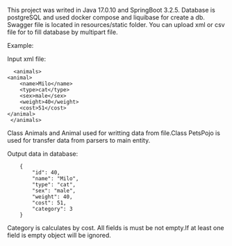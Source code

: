 This project was writed in Java 17.0.10 and SpringBoot 3.2.5.
Database is postgreSQL and used docker compose and liquibase for create a db. 
Swagger file is located in resources/static folder.
You can upload xml or csv file for to fill database by multipart file.

Example:

Input xml file:

      <animals>
	<animal>
		<name>Milo</name>
		<type>cat</type>
		<sex>male</sex>
		<weight>40</weight>
		<cost>51</cost>
	</animal>
     </animals>

Class Animals and Animal used for writting data from file.Class PetsPojo is used for transfer data from parsers to main entity.

Output data in database:

        {
            "id": 40,
            "name": "Milo",
            "type": "cat",
            "sex": "male",
            "weight": 40,
            "cost": 51,
            "category": 3
        }

Category is calculates by cost.
All fields is must be not empty.If at least one field is empty object will be ignored.
